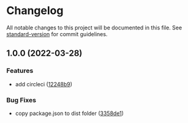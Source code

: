 # Changelog

All notable changes to this project will be documented in this file. See [standard-version](https://github.com/conventional-changelog/standard-version) for commit guidelines.

## 1.0.0 (2022-03-28)


### Features

* add circleci ([12248b9](https://github.com/erdkse/calculation-api/commit/12248b9fbf928d9717d7b5cbae5bc2cd244bd078))


### Bug Fixes

* copy package.json to dist folder ([3358de1](https://github.com/erdkse/calculation-api/commit/3358de1ccc90ee92d3fb2b2e82b089f5b70ea78a))

